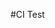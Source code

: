 #CI Test

<!-- [![Build status](https://ci.appveyor.com/api/projects/status/b7g8h97tg2fi7tmx?svg=true)](https://ci.appveyor.com/project/I7axa666/test-cli-clean-function) -->